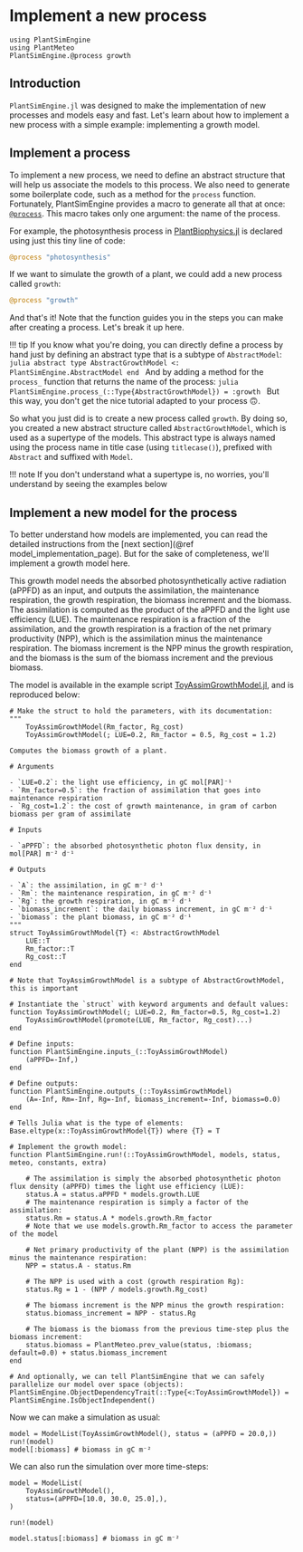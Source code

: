 # Implement a new process

```@setup usepkg
using PlantSimEngine
using PlantMeteo
PlantSimEngine.@process growth
```

## Introduction

`PlantSimEngine.jl` was designed to make the implementation of new processes and models easy and fast. Let's learn about how to implement a new process with a simple example: implementing a growth model.

## Implement a process

To implement a new process, we need to define an abstract structure that will help us associate the models to this process. We also need to generate some boilerplate code, such as a method for the `process` function. Fortunately, PlantSimEngine provides a macro to generate all that at once: [`@process`](@ref). This macro takes only one argument: the name of the process.

For example, the photosynthesis process in [PlantBiophysics.jl](https://github.com/VEZY/PlantBiophysics.jl) is declared using just this tiny line of code:

```julia
@process "photosynthesis"
```

If we want to simulate the growth of a plant, we could add a new process called `growth`:

```julia
@process "growth"
```

And that's it! Note that the function guides you in the steps you can make after creating a process. Let's break it up here.

!!! tip
    If you know what you're doing, you can directly define a process by hand just by defining an abstract type that is a subtype of `AbstractModel`:
    ```julia
    abstract type AbstractGrowthModel <: PlantSimEngine.AbstractModel end
    ```
    And by adding a method for the `process_` function that returns the name of the process:
    ```julia
    PlantSimEngine.process_(::Type{AbstractGrowthModel}) = :growth
    ```
    But this way, you don't get the nice tutorial adapted to your process 🙃.

So what you just did is to create a new process called `growth`. By doing so, you created a new abstract structure called `AbstractGrowthModel`, which is used as a supertype of the models. This abstract type is always named using the process name in title case (using `titlecase()`), prefixed with `Abstract` and suffixed with `Model`.

!!! note
    If you don't understand what a supertype is, no worries, you'll understand by seeing the examples below

## Implement a new model for the process

To better understand how models are implemented, you can read the detailed instructions from the [next section](@ref model_implementation_page). But for the sake of completeness, we'll implement a growth model here.

This growth model needs the absorbed photosynthetically active radiation (aPPFD) as an input, and outputs the assimilation, the maintenance respiration, the growth respiration, the biomass increment and the biomass. The assimilation is computed as the product of the aPPFD and the light use efficiency (LUE). The maintenance respiration is a fraction of the assimilation, and the growth respiration is a fraction of the net primary productivity (NPP), which is the assimilation minus the maintenance respiration. The biomass increment is the NPP minus the growth respiration, and the biomass is the sum of the biomass increment and the previous biomass.

The model is available in the example script [ToyAssimGrowthModel.jl](https://github.com/VirtualPlantLab/PlantSimEngine.jl/blob/main/examples/ToyAssimGrowthModel.jl), and is reproduced below:

```@example usepkg
# Make the struct to hold the parameters, with its documentation:
"""
    ToyAssimGrowthModel(Rm_factor, Rg_cost)
    ToyAssimGrowthModel(; LUE=0.2, Rm_factor = 0.5, Rg_cost = 1.2)

Computes the biomass growth of a plant.

# Arguments

- `LUE=0.2`: the light use efficiency, in gC mol[PAR]⁻¹
- `Rm_factor=0.5`: the fraction of assimilation that goes into maintenance respiration
- `Rg_cost=1.2`: the cost of growth maintenance, in gram of carbon biomass per gram of assimilate

# Inputs

- `aPPFD`: the absorbed photosynthetic photon flux density, in mol[PAR] m⁻² d⁻¹

# Outputs

- `A`: the assimilation, in gC m⁻² d⁻¹
- `Rm`: the maintenance respiration, in gC m⁻² d⁻¹
- `Rg`: the growth respiration, in gC m⁻² d⁻¹
- `biomass_increment`: the daily biomass increment, in gC m⁻² d⁻¹
- `biomass`: the plant biomass, in gC m⁻² d⁻¹
"""
struct ToyAssimGrowthModel{T} <: AbstractGrowthModel
    LUE::T
    Rm_factor::T
    Rg_cost::T
end

# Note that ToyAssimGrowthModel is a subtype of AbstractGrowthModel, this is important

# Instantiate the `struct` with keyword arguments and default values:
function ToyAssimGrowthModel(; LUE=0.2, Rm_factor=0.5, Rg_cost=1.2)
    ToyAssimGrowthModel(promote(LUE, Rm_factor, Rg_cost)...)
end

# Define inputs:
function PlantSimEngine.inputs_(::ToyAssimGrowthModel)
    (aPPFD=-Inf,)
end

# Define outputs:
function PlantSimEngine.outputs_(::ToyAssimGrowthModel)
    (A=-Inf, Rm=-Inf, Rg=-Inf, biomass_increment=-Inf, biomass=0.0)
end

# Tells Julia what is the type of elements:
Base.eltype(x::ToyAssimGrowthModel{T}) where {T} = T

# Implement the growth model:
function PlantSimEngine.run!(::ToyAssimGrowthModel, models, status, meteo, constants, extra)

    # The assimilation is simply the absorbed photosynthetic photon flux density (aPPFD) times the light use efficiency (LUE):
    status.A = status.aPPFD * models.growth.LUE
    # The maintenance respiration is simply a factor of the assimilation:
    status.Rm = status.A * models.growth.Rm_factor
    # Note that we use models.growth.Rm_factor to access the parameter of the model

    # Net primary productivity of the plant (NPP) is the assimilation minus the maintenance respiration:
    NPP = status.A - status.Rm

    # The NPP is used with a cost (growth respiration Rg):
    status.Rg = 1 - (NPP / models.growth.Rg_cost)

    # The biomass increment is the NPP minus the growth respiration:
    status.biomass_increment = NPP - status.Rg

    # The biomass is the biomass from the previous time-step plus the biomass increment:
    status.biomass = PlantMeteo.prev_value(status, :biomass; default=0.0) + status.biomass_increment
end

# And optionally, we can tell PlantSimEngine that we can safely parallelize our model over space (objects):
PlantSimEngine.ObjectDependencyTrait(::Type{<:ToyAssimGrowthModel}) = PlantSimEngine.IsObjectIndependent()
```

Now we can make a simulation as usual:

```@example usepkg
model = ModelList(ToyAssimGrowthModel(), status = (aPPFD = 20.0,))
run!(model)
model[:biomass] # biomass in gC m⁻²
```

We can also run the simulation over more time-steps:

```@example usepkg
model = ModelList(
    ToyAssimGrowthModel(),
    status=(aPPFD=[10.0, 30.0, 25.0],),
)

run!(model)

model.status[:biomass] # biomass in gC m⁻²
```